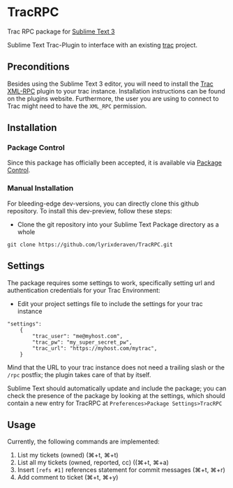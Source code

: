 # TracRPC
Trac RPC package for [Sublime Text 3](https://www.sublimetext.com/3)

Sublime Text Trac-Plugin to interface with an existing [trac](http://trac.edgewall.org/) project.

## Preconditions

Besides using the Sublime Text 3 editor, you will need to install the [Trac XML-RPC](https://trac-hacks.org/wiki/XmlRpcPlugin) plugin to your trac instance. Installation instructions can be found on the plugins website. Furthermore, the user you are using to connect to Trac might need to have the `XML_RPC` permission.

## Installation

### Package Control

Since this package has officially been accepted, it is available via [Package Control](https://packagecontrol.io/).

### Manual Installation

For bleeding-edge dev-versions, you can directly clone this github repository. To install this dev-preview, follow these steps:

- Clone the git repository into your Sublime Text Package directory as a whole
```
git clone https://github.com/lyrixderaven/TracRPC.git
```

## Settings

The package requires some settings to work, specifically setting url and authentication credentials for your Trac Environment:

- Edit your project settings file to include the settings for your trac instance
```
"settings":
	{
        "trac_user": "me@myhost.com",
        "trac_pw": "my_super_secret_pw",
        "trac_url": "https://myhost.com/mytrac",
	}
```
Mind that the URL to your trac instance does not need a trailing slash or the `/rpc` postfix; the plugin takes care of that by itself. 

Sublime Text should automatically update and include the package; you can check the presence of the package by looking at the settings, which should contain a new entry for TracRPC at `Preferences>Package Settings>TracRPC`

## Usage

Currently, the following commands are implemented:

1. List my tickets (owned) (⌘+t, ⌘+t)
2. List all my tickets (owned, reported, cc) ((⌘+t, ⌘+a)
3. Insert `[refs #1]` references statement for commit messages (⌘+t, ⌘+r)
4. Add comment to ticket (⌘+t, ⌘+y)
